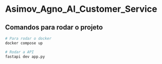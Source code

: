 # Asimov_Agno_AI_Customer_Service

## Comandos para rodar o projeto

```bash
# Para rodar o docker
docker compose up

# Rodar a API
fastapi dev app.py
```
